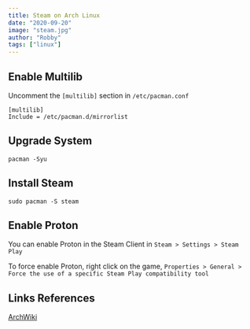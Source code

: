 ```yaml
---
title: Steam on Arch Linux
date: "2020-09-20"
image: "steam.jpg"
author: "Robby"
tags: ["linux"]
---
```


## Enable Multilib

Uncomment the `[multilib]` section in `/etc/pacman.conf`

```
[multilib]
Include = /etc/pacman.d/mirrorlist
```

## Upgrade System

```
pacman -Syu
```

## Install Steam

```
sudo pacman -S steam
```

## Enable Proton

You can enable Proton in the Steam Client in `Steam > Settings > Steam Play`

To force enable Proton, right click on the game, `Properties > General > Force the use of a specific Steam Play compatibility tool`

## Links References

[ArchWiki](https://wiki.archlinux.org/index.php/steam)
